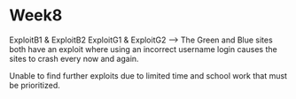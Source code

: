 # Week8
ExploitB1 & ExploitB2
ExploitG1 & ExploitG2
--> The Green and Blue sites both have an exploit where using an incorrect username login causes the sites to crash every now and again.

Unable to find further exploits due to limited time and school work that must be prioritized.
